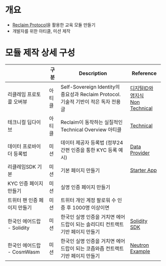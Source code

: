 # 개요

* [Reclaim Protocol](https://www.reclaimprotocol.org/)을 활용한 교육 모듈 만들기
* 개발자를 위한 아티클, 미션 제작

# 모듈 제작 상세 구성

|  | 구분 | Description | Reference |
| --- | --- | ----------- | --------- |
| 리클레임 프로토콜 오버뷰 | 아티클 | Self-Sovereign Identity의 중요성과 Reclaim Protocol. 기술적 기반이 적은 독자 전용 글 | [디지털ID와 영지식](https://ludium.world/participation/d15fa191-fc3d-4e85-84b0-d30265e779b9/8a5531c9-992f-4ace-b4fd-abf1de170931/article/95ca81f5-a4f2-44dc-b6d1-38ebc560b024)<br>[Non Technical](https://blog.reclaimprotocol.org/posts/what-is-reclaimprotocol/) |
| 테크니컬 딥다이브 | 아티클 | Reclaim이 동작하는 실질적인 Technical Overview 아티클 | [Technical](https://drive.google.com/file/d/1wmfdtIGPaN9uJBI1DHqN903tP9c_aTG2/view?usp=sharing) |
| 데이터 프로바이더 등록법 | 미션 | 데이터 제공자 등록법 (정부24 간편 인증을 통한 KYC 등록 예시) | [Data Provider](https://dev.reclaimprotocol.org/devtoolv2) |
| 리클레임SDK 기본 | 미션 | 기본 페이지 만들기 | [Starter App](https://github.com/reclaimprotocol/sample-applications/tree/main/reclaim-react-starter-app) |
| KYC 인증 페이지 만들기 | 미션 | 실명 인증 페이지 만들기 |  |
| 트위터 팬 인증 페이지 만들기 | 미션 | 트위터 개인 계정 팔로워 수 인증 후 1000명 이상이면 |  |
| 한국인 에어드랍 - Solidity | 미션 | 한국인 실명 인증을 거치면 에어드랍이 되는 솔리디티 컨트랙트 기반 페이지 만들기 | [Solidity SDK](https://github.com/reclaimprotocol/demo-solidity-sdk) |
| 한국인 에어드랍 - CosmWasm | 미션 | 한국인 실명 인증을 거치면 에어드랍이 되는 코즘와즘 컨트랙트 기반 페이지 만들기 | [Neutron Example](https://docs.reclaimprotocol.org/cosmos/neutron) |
